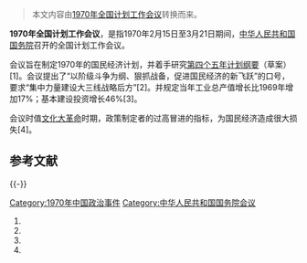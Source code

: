 > 本文内容由[1970年全国计划工作会议](https://zh.wikipedia.org/wiki/1970年全国计划工作会议)转换而来。


**1970年全国计划工作会议**，是指1970年2月15日至3月21日期间，[中华人民共和国国务院](../Page/中华人民共和国国务院.md "wikilink")召开的全国计划工作会议。

会议旨在制定1970年的国民经济计划，并着手研究[第四个五年计划纲要](https://zh.wikipedia.org/wiki/第四个五年计划_\(中国\) "wikilink")（草案）\[1\]。会议提出了“以阶级斗争为纲、狠抓战备，促进国民经济的新飞跃”的口号，要求“集中力量建设大三线战略后方”\[2\]。并规定当年工业总产值增长比1969年增加17%；基本建设投资增长46%\[3\]。

会议时值[文化大革命](../Page/文化大革命.md "wikilink")时期，政策制定者的过高冒进的指标，为国民经济造成很大损失\[4\]。

## 参考文献

{{-}}

[Category:1970年中国政治事件](https://zh.wikipedia.org/wiki/Category:1970年中国政治事件 "wikilink") [Category:中华人民共和国国务院会议](https://zh.wikipedia.org/wiki/Category:中华人民共和国国务院会议 "wikilink")

1.
2.
3.
4.